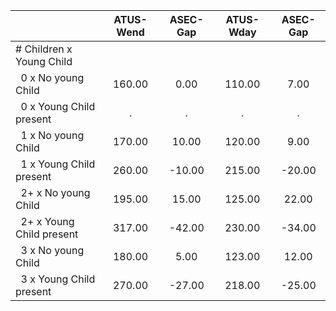 
|                      |    ATUS-Wend |     ASEC-Gap |    ATUS-Wday |     ASEC-Gap |
| -------------------- | :----------: | :----------: | :----------: | :----------: |
| # Children x Young Child |              |              |              |              |
| &nbsp;&nbsp;0 x No young Child |       160.00 |         0.00 |       110.00 |         7.00 |
| &nbsp;&nbsp;0 x Young Child present |            . |            . |            . |            . |
| &nbsp;&nbsp;1 x No young Child |       170.00 |        10.00 |       120.00 |         9.00 |
| &nbsp;&nbsp;1 x Young Child present |       260.00 |       -10.00 |       215.00 |       -20.00 |
| &nbsp;&nbsp;2+ x No young Child |       195.00 |        15.00 |       125.00 |        22.00 |
| &nbsp;&nbsp;2+ x Young Child present |       317.00 |       -42.00 |       230.00 |       -34.00 |
| &nbsp;&nbsp;3 x No young Child |       180.00 |         5.00 |       123.00 |        12.00 |
| &nbsp;&nbsp;3 x Young Child present |       270.00 |       -27.00 |       218.00 |       -25.00 |

